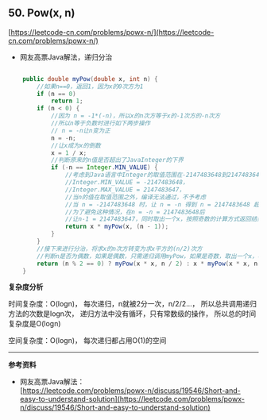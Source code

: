 **50. Pow(x, n)**  
---
[https://leetcode-cn.com/problems/powx-n/](https://leetcode-cn.com/problems/powx-n/)  


* 网友高票Java解法，递归分治  

```java  

    public double myPow(double x, int n) {
        //如果n==0，返回1，因为x的0次方为1
        if (n == 0)
            return 1;
        if (n < 0) {
            //因为 n = -1*(-n)，所以x的n次方等于x的-1次方的-n次方
            //所以n等于负数时进行如下两步操作
            // n = -n让n变为正
            n = -n;
            //让x成为x的倒数
            x = 1 / x;
            //判断原来的n值是否超出了JavaInteger的下界
            if (-n == Integer.MIN_VALUE) {
                //考虑到Java语言中Integer的取值范围在-2147483648到2147483647之间
                //Integer.MIN_VALUE = -2147483648，
                //Integer.MAX_VALUE = 2147483647，
                //当n的值在取值范围之外，编译无法通过，不予考虑
                //当 n = -2147483648 时，让 n = -n 得到 n = 2147483648 超过了Integer.MAX_VALUE=2147483647
                //为了避免这种情况，在n = -n = 2147483648后
                //让n-1 = 2147483647，同时取出一个x，按照奇数的计算方式返回结果
                return x * myPow(x, (n - 1));
            }
        }
        //接下来进行分治，将求x的n次方转变为求x平方的(n/2)次方
        //判断n是否为偶数，如果是偶数，只需递归调用myPow，如果是奇数，取出一个x，再与myPow结果相乘
        return (n % 2 == 0) ? myPow(x * x, n / 2) : x * myPow(x * x, n / 2);
    }


```  

**复杂度分析**  

时间复杂度：O(logn)，
每次递归，n就被2分一次，n/2/2...，
所以总共调用递归方法的次数是logn次，
递归方法中没有循环，只有常数级的操作，
所以总的时间复杂度是O(logn)

空间复杂度：O(logn)，
每次递归都占用O(1)的空间

---

**参考资料**  

* 网友高票Java解法：  
[https://leetcode.com/problems/powx-n/discuss/19546/Short-and-easy-to-understand-solution](https://leetcode.com/problems/powx-n/discuss/19546/Short-and-easy-to-understand-solution)  
